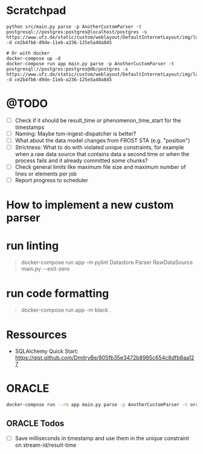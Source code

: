 # Scratchpad

```
python src/main.py parse -p AnotherCustomParser -t postgresql://postgres:postgres@localhost/postgres -s https://www.ufz.de/static/custom/weblayout/DefaultInternetLayout/img/logos/ufz_transparent_de_blue.png -d ce2b4fb6-d9de-11eb-a236-125e5a40a845

# Or with docker
docker-compose up -d
docker-compose run app main.py parse -p AnotherCustomParser -t postgresql://postgres:postgres@db/postgres -s https://www.ufz.de/static/custom/weblayout/DefaultInternetLayout/img/logos/ufz_transparent_de_blue.png -d ce2b4fb6-d9de-11eb-a236-125e5a40a845

```

# @TODO

- [ ] Check if it should be result_time or phenomenon_time_start for the
      timestamps
- [ ] Naming: Maybe tsm-ingest-dispatcher is better?
- [ ] What about the data model changes from FROST STA (e.g. "position")
- [ ] Strictness: What to do with violated unique constraints, for
      example when a raw data source that contains data a second time or
      when the process fails and it already committed some chunks?
- [ ] Check general limits like maximum file size and maximum number of
      lines or elements per job
- [ ] Report progress to scheduler

# How to implement a new custom parser


# run linting

> docker-compose run app -m pylint Datastore Parser RawDataSource main.py --exit-zero

# run code formatting

> docker-compose run app -m black .

# Ressources

- SQLAlchemy Quick Start: https://gist.github.com/DmitryBe/805fb35e3472b8985c654c8dfb8aa127

# ORACLE

```bash
docker-compose run --rm app main.py parse -p AnotherCustomParser -t oracle://ZID_SQLALCHEMY_TEST:XXXXXXXXX@COMADEV -s https://www.ufz.de/static/custom/weblayout/DefaultInternetLayout/img/logos/ufz_transparent_de_blue.png -d 7f384bcc-ea5d-11eb-9d12-54e1ad7c5c19
```

## ORACLE Todos

- [ ] Save milliseconds in timestamp and use them in the unique
      constraint on stream-id/result-time
